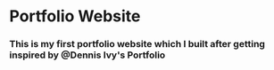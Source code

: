 # Portfolio Website

### This is my first portfolio website which I built after getting inspired by @Dennis Ivy's Portfolio
